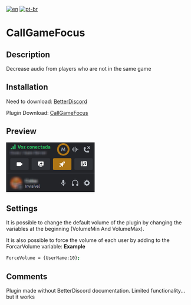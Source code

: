 [![en](https://img.shields.io/badge/lang-en-green.svg)](https://github.com/EricCoisa/BDiscord-Plugins/tree/main/CallGameFocus)
[![pt-br](https://img.shields.io/badge/lang-pt--br-red.svg)](https://github.com/EricCoisa/BDiscord-Plugins/blob/main/CallGameFocus/README.pt-br.md)

# CallGameFocus

## Description
Decrease audio from players who are not in the same game

## Installation
Need to download:
[BetterDiscord](https://betterdiscord.app/)

Plugin Download:
[CallGameFocus](https://github.com/EricCoisa/BDiscord-Plugins/blob/main/CallGameFocus/build/CallGameFocus.plugin.js)

## Preview
![1](https://github.com/EricCoisa/BDiscord-Plugins/blob/main/CallGameFocus/util/CallGameFocus-Example.png?raw=true)

## Settings
It is possible to change the default volume of the plugin by changing the variables at the beginning (VolumeMin And VolumeMax).

It is also possible to force the volume of each user by adding to the ForcarVolume variable: **Example**
```bash
ForceVolume = {UserName:10};
```

## Comments
Plugin made without BetterDiscord documentation.
Limited functionality... but it works